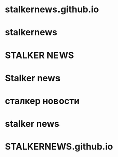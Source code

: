 # stalkernews.github.io
# stalkernews
# STALKER NEWS
# Stalker news
# сталкер новости
# stalker news
# STALKERNEWS.github.io
